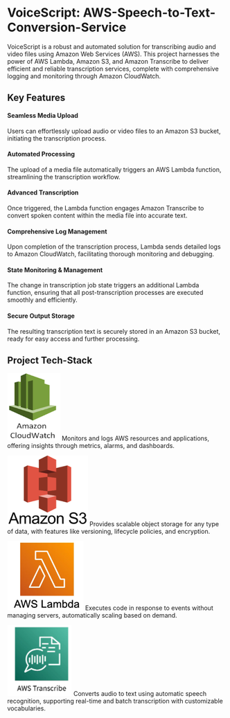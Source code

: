 # VoiceScript: AWS-Speech-to-Text-Conversion-Service

VoiceScript is a robust and automated solution for transcribing audio and video files using Amazon Web Services (AWS). This project harnesses the power of AWS Lambda, Amazon S3, and Amazon Transcribe to deliver efficient and reliable transcription services, complete with comprehensive logging and monitoring through Amazon CloudWatch.

## Key Features

#### Seamless Media Upload
Users can effortlessly upload audio or video files to an Amazon S3 bucket, initiating the transcription process.

#### Automated Processing
The upload of a media file automatically triggers an AWS Lambda function, streamlining the transcription workflow.

#### Advanced Transcription
Once triggered, the Lambda function engages Amazon Transcribe to convert spoken content within the media file into accurate text.

#### Comprehensive Log Management
Upon completion of the transcription process, Lambda sends detailed logs to Amazon CloudWatch, facilitating thorough monitoring and debugging.

#### State Monitoring & Management
The change in transcription job state triggers an additional Lambda function, ensuring that all post-transcription processes are executed smoothly and efficiently.

#### Secure Output Storage
The resulting transcription text is securely stored in an Amazon S3 bucket, ready for easy access and further processing.
## Project Tech-Stack

![CloudWatch](Images/CloudWatch.png) 
Monitors and logs AWS resources and applications, offering insights through metrics, alarms, and dashboards.

![S3 Bucket](Images/S3.png)
Provides scalable object storage for any type of data, with features like versioning, lifecycle policies, and encryption.

![Lambda](Images/Lambda.png)
Executes code in response to events without managing servers, automatically scaling based on demand.

![Transcribe](Images/Transcribe.png)
Converts audio to text using automatic speech recognition, supporting real-time and batch transcription with customizable vocabularies.